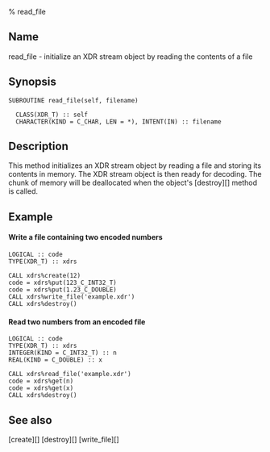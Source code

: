 % read_file


Name
----

read_file - initialize an XDR stream object by reading the contents of a file


Synopsis
--------

~~~{.synopsis}
SUBROUTINE read_file(self, filename)

  CLASS(XDR_T) :: self
  CHARACTER(KIND = C_CHAR, LEN = *), INTENT(IN) :: filename
~~~


Description
-----------

This method initializes an XDR stream object by reading a file and storing its
contents in memory.  The XDR stream object is then ready for decoding.  The
chunk of memory will be deallocated when the object's [destroy][] method is
called.


Example
-------

#### Write a file containing two encoded numbers

~~~{.example}
LOGICAL :: code
TYPE(XDR_T) :: xdrs

CALL xdrs%create(12)
code = xdrs%put(123_C_INT32_T)
code = xdrs%put(1.23_C_DOUBLE)
CALL xdrs%write_file('example.xdr')
CALL xdrs%destroy()
~~~

#### Read two numbers from an encoded file

~~~{.example}
LOGICAL :: code
TYPE(XDR_T) :: xdrs
INTEGER(KIND = C_INT32_T) :: n
REAL(KIND = C_DOUBLE) :: x

CALL xdrs%read_file('example.xdr')
code = xdrs%get(n)
code = xdrs%get(x)
CALL xdrs%destroy()
~~~


See also
--------

[create][]
[destroy][]
[write_file][]
